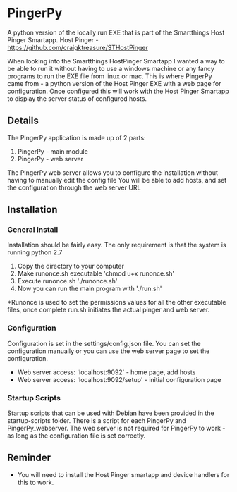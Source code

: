 # PingerPy
A python version of the locally run EXE that is part of the Smartthings Host Pinger Smartapp.
Host Pinger - https://github.com/craigktreasure/STHostPinger

When looking into the Smartthings HostPinger Smartapp I wanted a way to be able to run it without having to use a windows machine or any fancy programs to run the EXE file from linux or mac.
This is where PingerPy came from - a python version of the Host Pinger EXE with a web page for configuration.
Once configured this will work with the Host Pinger Smartapp to display the server status of configured hosts.

## Details
The PingerPy application is made up of 2 parts:
1. PingerPy - main module
2. PingerPy - web server

The PingerPy web server allows you to configure the installation without having to manually edit the config file
You will be able to add hosts, and set the configuration through the web server URL

## Installation

### General Install
Installation should be fairly easy. The only requirement is that the system is running python 2.7
1. Copy the directory to your computer
2. Make runonce.sh executable 'chmod u+x runonce.sh'
3. Execute runonce.sh './runonce.sh'
4. Now you can run the main program with './run.sh'

*Runonce is used to set the permissions values for all the other executable files, once complete run.sh initiates the actual pinger and web server.

### Configuration
Configuration is set in the settings/config.json file.
You can set the configuration manually or you can use the web server page to set the configuration.
* Web server access: 'localhost:9092' - home page, add hosts
* Web server access: 'localhost:9092/setup' - initial configuration page

### Startup Scripts
Startup scripts that can be used with Debian have been provided in the startup-scripts folder.
There is a script for each PingerPy and PingerPy_webserver. The web server is not required for PingerPy to work - as long as the configuration file is set correctly.


## Reminder
* You will need to install the Host Pinger smartapp and device handlers for this to work.

